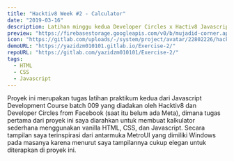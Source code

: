 ```yaml
---
title: "Hacktiv8 Week #2 - Calculator"
date: "2019-03-16"
description: Latihan minggu kedua Developer Circles x Hactiv8 Javascript Development Course
preview: "https://firebasestorage.googleapis.com/v0/b/mujadid-corner.appspot.com/o/project_images%2FScreenshot_20231103_175411.png?alt=media"
icon: "https://gitlab.com/uploads/-/system/project/avatar/22802226/hacktiv8.jpg?width=64"
demoURL: "https://yazidzm010101.gitlab.io/Exercise-2/"
repoURL: "https://gitlab.com/yazidzm010101/Exercise-2/"
tags:
  - HTML
  - CSS
  - Javascript
---
```


Proyek ini merupakan tugas latihan praktikum kedua dari Javascript Development Course batch 009 yang diadakan oleh Hacktiv8 dan Developer Circles from Facebook (saat itu belum ada Meta), dimana tugas pertama dari proyek ini saya diarahkan untuk membuat kalkulator sederhana menggunakan vanilla HTML, CSS, dan Javascript.
Secara tampilan saya terinspirasi dari antarmuka MetroUI yang dimiliki Windows pada masanya karena menurut saya tampilannya cukup elegan untuk diterapkan di proyek ini.
